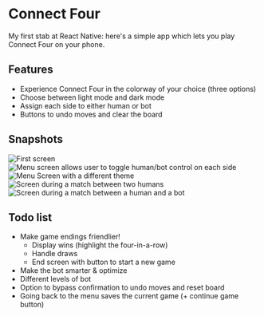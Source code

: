 # Connect Four

My first stab at React Native: here's a simple app which lets you play Connect Four on your phone.

## Features

* Experience Connect Four in the colorway of your choice (three options)
* Choose between light mode and dark mode
* Assign each side to either human or bot
* Buttons to undo moves and clear the board

## Snapshots

![First screen](/img/menu-light-1.png)
![Menu screen allows user to toggle human/bot control on each side](/img/menu-bot.png)
![Menu Screen with a different theme](/img/menu-light-3.png)
![Screen during a match between two humans](/img/match-dark-1.png)
![Screen during a match between a human and a bot](/img/match-dark-1.png)

## Todo list

* Make game endings friendlier!
  * Display wins (highlight the four-in-a-row)
  * Handle draws
  * End screen with button to start a new game
* Make the bot smarter & optimize
* Different levels of bot
* Option to bypass confirmation to undo moves and reset board
* Going back to the menu saves the current game (+ continue game button)
